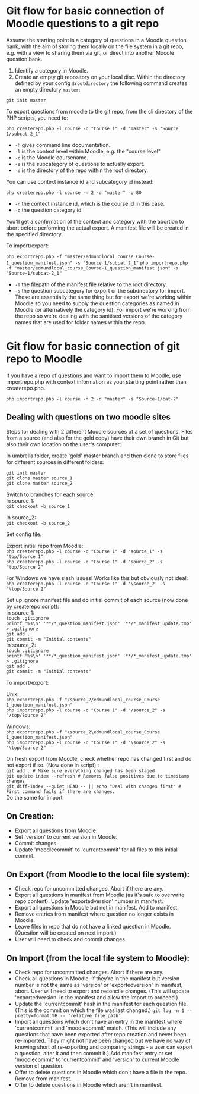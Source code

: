 # Git flow for basic connection of Moodle questions to a git repo

Assume the starting point is a category of questions in a Moodle question bank, with the aim of storing them locally on the file system in a git repo, e.g. with a view to sharing them via git, or direct into another Moodle question bank.

1. Identify a category in Moodle.
2. Create an empty git repository on your local disc.  Within the directory defined by your config `$rootdirectory` the following command creates an empty directory `master`:

`git init master`

To export questions from moodle to the git repo, from the cli directory of the PHP scripts, you need to:

`php createrepo.php -l course -c "Course 1" -d "master" -s "Source 1/subcat 2_1"`

* `-h` gives command line documentation.
* `-l` is the context level within Moodle, e.g. the "course level".
* `-c` is the Moodle coursename.
* `-s` is the subcategory of questions to actually export.
* `-d` is the directory of the repo within the root directory.

You can use context instance id and subcategory id instead:

`php createrepo.php -l course -n 2 -d "master" -q 80`

* `-n` the contect instance id, which is the course id in this case.
* `-q` the question category id

You'll get a confirmation of the context and category with the abortion to abort before performing the actual export. A manifest file will be created in the specified directory.

To import/export:
 
`php exportrepo.php -f "master/edmundlocal_course_Course-1_question_manifest.json" -s "Source 1/subcat 2_1"`
`php importrepo.php -f "master/edmundlocal_course_Course-1_question_manifest.json" -s "Source-1/subcat-2_1"`

* `-f` the filepath of the manifest file relative to the root directory.
* `-s` the question subcategory for export or the subdirectory for import. These are essentially the same thing but for export we're working within Moodle so you need to supply the question categories as named in Moodle (or alternatively the category id). For import we're working from the repo so we're dealing with the sanitised versions of the category names that are used for folder names within the repo. 

# Git flow for basic connection of git repo to Moodle

If you have a repo of questions and want to import them to Moodle, use importrepo.php with context information as your starting point rather than createrepo.php.

`php importrepo.php -l course -n 2 -d "master" -s "Source-1/cat-2"`


## Dealing with questions on two moodle sites

Steps for dealing with 2 different Moodle sources of a set of questions. Files from a source (and also for the gold copy) have their own branch in Git but also their own location on the user's computer:

In umbrella folder, create 'gold' master branch and then clone to store files for different sources in different folders:

`git init master`  
`git clone master source_1`  
`git clone master source_2`  

Switch to branches for each source:  
In source_1:  
`git checkout -b source_1`

In source_2:  
`git checkout -b source_2`

Set config file.

Export initial repo from Moodle:  
`php createrepo.php -l course -c "Course 1" -d "source_1" -s "top/Source 1"`  
`php createrepo.php -l course -c "Course 1" -d "source_2" -s "top/Source 2"`

For Windows we have slash issues! Works like this but obviously not ideal:  
`php createrepo.php -l course -c "Course 1" -d '\source_2' -s "\top/Source 2"`

Set up ignore manifest file and do initial commit of each source (now done by createrepo script):  
In source_1:  
`touch .gitignore`  
`printf '%s\n' '**/*_question_manifest.json' '**/*_manifest_update.tmp' > .gitignore`  
`git add .`  
`git commit -m "Initial contents"`  
In source_2:  
`touch .gitignore`  
`printf '%s\n' '**/*_question_manifest.json' '**/*_manifest_update.tmp' > .gitignore`  
`git add .`  
`git commit -m "Initial contents"`  

To import/export:

Unix:  
`php exportrepo.php -f "/source_2/edmundlocal_course_Course 1_question_manifest.json"`  
`php importrepo.php -l course -c "Course 1" -d "/source_2" -s "/top/Source 2"`

Windows:  
`php exportrepo.php -f "\source_2\edmundlocal_course_Course 1_question_manifest.json"`  
`php importrepo.php -l course -c "Course 1" -d "\source_2" -s "\top/Source 2"`

On fresh export from Moodle, check whether repo has changed first and do not export if so. (Now done in script) :  
`git add . # Make sure everything changed has been staged`  
`git update-index --refresh # Removes false positives due to timestamp changes`  
`git diff-index --quiet HEAD -- || echo "Deal with changes first" # First command fails if there are changes.`  
Do the same for import

## On Creation:
- Export all questions from Moodle.
- Set 'version' to current version in Moodle.
- Commit changes.
- Update 'moodlecommit' to 'currentcommit' for all files to this initial commit.

## On Export (from Moodle to the local file system):
- Check repo for uncommitted changes. Abort if there are any.
- Export all questions in manifest from Moodle (as it's safe to overwrite repo content). Update 'exportedversion' number in manifest.
- Export all questions in Moodle but not in manifest. Add to manifest.
- Remove entries from manifest where question no longer exists in Moodle.
- Leave files in repo that do not have a linked question in Moodle. (Question will be created on next import.)
- User will need to check and commit changes.

## On Import (from the local file system to Moodle):
- Check repo for uncommitted changes. Abort if there are any.
- Check all questions in Moodle. If they're in the manifest but version number is not the same as 'version' or 'exportedversion' in manifest, abort. User will need to export and reconcile changes. (This will update 'exportedversion' in the manifest and allow the import to proceed.)
- Update the 'currentcommit' hash in the manifest for each question file. (This is the commit on which the file was last changed.)
`git log -n 1 --pretty=format:%H -- 'relative_file_path'`
- Import all questions which don't have an entry in the manifest where 'currentcommit' and 'moodlecommit' match. (This will include any questions that have been exported after repo creation and never been re-imported. They might not have been changed but we have no way of knowing short of re-exporting and comparing strings - a user can export a question, alter it and then commit it.) Add manifest entry or set 'moodlecommit' to 'currentcommit' and 'version' to current Moodle version of question.
- Offer to delete questions in Moodle which don't have a file in the repo. Remove from manifest.
- Offer to delete questions in Moodle which aren't in manifest.
